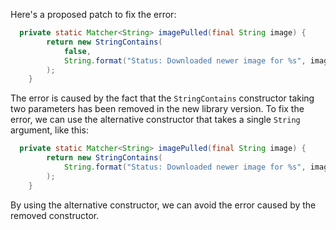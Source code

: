 Here's a proposed patch to fix the error:
```java
  private static Matcher<String> imagePulled(final String image) {
        return new StringContains(
            false,
            String.format("Status: Downloaded newer image for %s", image)
        );
    }
```

The error is caused by the fact that the `StringContains` constructor taking two parameters has been removed in the new library version. To fix the error, we can use the alternative constructor that takes a single `String` argument, like this:
```java
  private static Matcher<String> imagePulled(final String image) {
        return new StringContains(
            String.format("Status: Downloaded newer image for %s", image)
        );
    }
```
By using the alternative constructor, we can avoid the error caused by the removed constructor.